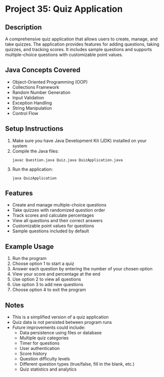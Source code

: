 # Project 35: Quiz Application

## Description
A comprehensive quiz application that allows users to create, manage, and take quizzes. The application provides features for adding questions, taking quizzes, and tracking scores. It includes sample questions and supports multiple-choice questions with customizable point values.

## Java Concepts Covered
- Object-Oriented Programming (OOP)
- Collections Framework
- Random Number Generation
- Input Validation
- Exception Handling
- String Manipulation
- Control Flow

## Setup Instructions
1. Make sure you have Java Development Kit (JDK) installed on your system
2. Compile the Java files:
   ```
   javac Question.java Quiz.java QuizApplication.java
   ```
3. Run the application:
   ```
   java QuizApplication
   ```

## Features
- Create and manage multiple-choice questions
- Take quizzes with randomized question order
- Track scores and calculate percentages
- View all questions and their correct answers
- Customizable point values for questions
- Sample questions included by default

## Example Usage
1. Run the program
2. Choose option 1 to start a quiz
3. Answer each question by entering the number of your chosen option
4. View your score and percentage at the end
5. Use option 2 to view all questions
6. Use option 3 to add new questions
7. Choose option 4 to exit the program

## Notes
- This is a simplified version of a quiz application
- Quiz data is not persisted between program runs
- Future improvements could include:
  - Data persistence using files or database
  - Multiple quiz categories
  - Timer for questions
  - User authentication
  - Score history
  - Question difficulty levels
  - Different question types (true/false, fill in the blank, etc.)
  - Quiz statistics and analytics 